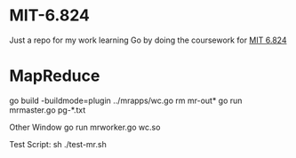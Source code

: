 # MIT-6.824

Just a repo for my work learning Go by doing the coursework for [MIT 6.824](https://pdos.csail.mit.edu/6.824/schedule.html)

# MapReduce

go build -buildmode=plugin ../mrapps/wc.go
rm mr-out*
go run mrmaster.go pg-*.txt

Other Window
go run mrworker.go wc.so

Test Script:
sh ./test-mr.sh

